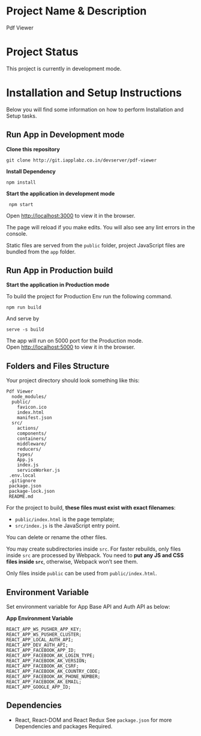 # Project Name & Description

Pdf Viewer

# Project Status

This project is currently in development mode.

# Installation and Setup Instructions

Below you will find some information on how to perform Installation and Setup tasks.


## Run App in Development mode
**Clone this repository**
```
git clone http://git.iapplabz.co.in/devserver/pdf-viewer
```

**Install Dependency**
```
npm install
```

**Start the application in development mode**
```
 npm start
```

Open [http://localhost:3000](http://localhost:3000) to view it in the browser.

The page will reload if you make edits.
You will also see any lint errors in the console.

Static files are served from the `public` folder, project JavaScript files are bundled from the `app` folder.

## Run App in Production build

**Start the application in Production mode**

 To build the project for Production Env run the following command.

```
npm run build
```
And serve by

```
serve -s build
```
The app will run on 5000 port for the Production mode.<br>
Open [http://localhost:5000](http://localhost:5000) to view it in the browser.

## Folders and Files Structure

Your project directory should look something like this:

```
Pdf Viewer
  node_modules/
  public/
    favicon.ico
    index.html
    manifest.json
  src/
    actions/
    components/
    containers/
    middleware/
    reducers/
    types/
    App.js
    index.js
    serviceWorker.js
 .env.local
 .gitignore
 package.json
 package-lock.json
 README.md
```

For the project to build, **these files must exist with exact filenames**:

* `public/index.html` is the page template;
* `src/index.js` is the JavaScript entry point.

You can delete or rename the other files.

You may create subdirectories inside `src`. For faster rebuilds, only files inside `src` are processed by Webpack.
You need to **put any JS and CSS files inside `src`**, otherwise, Webpack won’t see them.

Only files inside `public` can be used from `public/index.html`.


## Environment Variable

Set environment variable for App Base API and Auth API as below:

**App Environment Variable**
```
REACT_APP_WS_PUSHER_APP_KEY;
REACT_APP_WS_PUSHER_CLUSTER;
REACT_APP_LOCAL_AUTH_API;
REACT_APP_DEV_AUTH_API;
REACT_APP_FACEBOOK_APP_ID;
REACT_APP_FACEBOOK_AK_LOGIN_TYPE;
REACT_APP_FACEBOOK_AK_VERSION;
REACT_APP_FACEBOOK_AK_CSRF;
REACT_APP_FACEBOOK_AK_COUNTRY_CODE;
REACT_APP_FACEBOOK_AK_PHONE_NUMBER;
REACT_APP_FACEBOOK_AK_EMAIL;
REACT_APP_GOOGLE_APP_ID;

```

## Dependencies
* React, React-DOM and React Redux
 See `package.json` for more Dependencies and packages Required.

